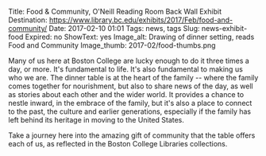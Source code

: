 Title: Food & Community, O'Neill Reading Room Back Wall Exhibit 
Destination: https://www.library.bc.edu/exhibits/2017/Feb/food-and-community/
Date: 2017-02-10 01:01 
Tags: news, tags 
Slug: news-exhibit-food
Expired: no
ShowText: yes
Image_alt: Drawing of dinner setting, reads Food and Community
Image_thumb: 2017-02/food-thumbs.png

Many of us here at Boston College are lucky enough to do it three times a day, or more.  It's fundamental to life.  It's also fundamental to making us who we are.  The dinner table is at the heart of the family -- where the family comes together for nourishment, but also to share news of the day, as well as stories about each other and the wider world.  It provides a chance to nestle inward, in the embrace of the family, but it's also a place to connect to the past, the culture and earlier generations, especially if the family has left behind its heritage in moving to the United States.  

Take a journey here into the amazing gift of community that the table offers each of us, as reflected in the Boston College Libraries collections.